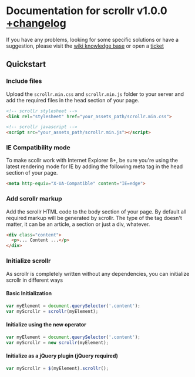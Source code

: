 # Documentation for scrollr v1.0.0 [+changelog](CHANGELOG.md)

If you have any problems, looking for some specific solutions or have a suggestion, please visit the [wiki knowledge base](https://github.com/mediastuttgart/scrollr-docs/wiki) or open a [ticket](https://github.com/mediastuttgart/scrollr-docs/issues)

## Quickstart

### Include files

Upload the `scrollr.min.css` and `scrollr.min.js` folder to your server and add the required files in the head section of your page.

```html
<!-- scrollr stylesheet -->
<link rel="stylesheet" href="your_assets_path/scrollr.min.css">

<!-- scrollr javascript -->
<script src="your_assets_path/scrollr.min.js"></script>
```

### IE Compatibility mode

To make scollr work with Internet Explorer 8+, be sure you're using the latest rendering mode for IE by adding the following meta tag in the head section of your page.

```html
<meta http-equiv="X-UA-Compatible" content="IE=edge">
```

### Add scrollr markup

Add the scrollr HTML code to the body section of your page. By default all required markup will be generated by scrollr. The type of the tag doesn't matter, it can be an article, a section or just a div, whatever.

```html
<div class="content">
  <p>... Content ...</p>
</div>
```

### Initialize scrollr

As scrollr is completely written without any dependencies, you can initialize scrollr in different ways

#### Basic Initialization

```javascript
var myElement = document.querySelector('.content');
var myScrollr = scrollr(myElement);
```

#### Initialize using the new operator

```javascript
var myElement = document.querySelector('.content');
var myScrollr = new scrollr(myElement);
```

#### Initialize as a jQuery plugin (jQuery required)

```javascript
var myScrollr = $(myElement).scrollr();
```
